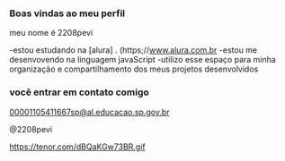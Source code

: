 ### Boas vindas ao meu perfil 

meu nome é 2208pevi

-estou estudando na [alura] . (https;//www.alura.com.br
-estou me desenvovendo na linguagem javaScript
-utilizo esse espaço para minha organização e compartilhamento dos meus projetos desenvolvidos

### você entrar em contato comigo

00001105411667sp@al.educacao.sp.gov.br

@2208pevi

https://tenor.com/dBQaKGw73BR.gif
